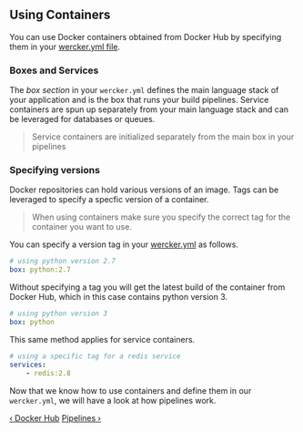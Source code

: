 ## Using Containers

You can use Docker containers obtained from Docker Hub by specifying them
in your [wercker.yml file](/learn/wercker-yml/01_introduction.html).

### Boxes and Services

The *box section* in your `wercker.yml` defines the main language stack
of your application and is the box that runs your build pipelines.
Service containers are spun up separately from your main language stack
and can be leveraged for databases or queues.

> Service containers are initialized separately from the main box in
your pipelines

### Specifying versions

Docker repositories can hold various versions of an image. Tags can be leveraged to specify a specfic version of a container.

> When using containers make sure you specify the correct tag for the
container you want to use.

You can specify a version tag in your
[wercker.yml](/learn/wercker-yml/01_introduction.html) as follows.

```yaml
# using python version 2.7
box: python:2.7
```

Without specifying a tag you will get the latest build of the container
from Docker Hub, which in this case contains python version 3.

```yaml
# using python version 3
box: python
```

This same method applies for service containers.

```yaml
# using a specific tag for a redis service
services:
    - redis:2.8
```

Now that we know how to use containers and define them in our
`wercker.yml`, we will have a look at how pipelines work.

[&lsaquo; Docker Hub](/learn/containers/02_docker-hub.html "nav previous containers")
[Pipelines &rsaquo;](/learn/pipelines/01_introduction.html "nav next pipelines")
